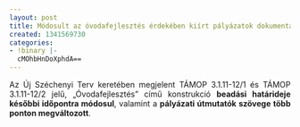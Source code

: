 ```yaml
---
layout: post
title: Módosult az óvodafejlesztés érdekében kiírt pályázatok dokumentációja
created: 1341569730
categories:
- !binary |-
  cMOhbHnDoXphdA==
---
```

<p style="text-align: justify;">Az Új Széchenyi Terv keretében megjelent TÁMOP 3.1.11-12/1 és TÁMOP 3.1.11-12/2 jelű, „Óvodafejlesztés” című konstrukció <strong>beadási határideje későbbi időpontra módosul</strong>, valamint a <strong>pályázati útmutatók szövege több ponton megváltozott</strong>.</p>

